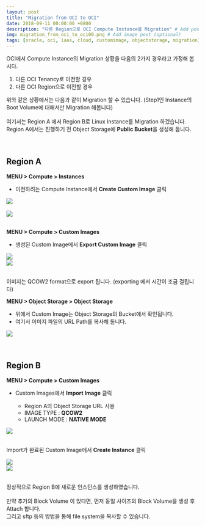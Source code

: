 ```yaml
---
layout: post
title: "Migration from OCI to OCI"
date: 2018-09-11 00:00:00 +0800
description: "다른 Region으로 OCI Compute Instance를 Migration" # Add post description (optional)
img: migration_from_oci_to_oci00.png # Add image post (optional)
tags: [oracle, oci, iaas, cloud, customimage, objectstorage, migration] # add tag
---
```


OCI에서 Compute Instance의 Migration 상황을 다음의 2가지 경우라고 가정해 봅시다.
   1. 다른 OCI Tenancy로 이전할 경우
   2. 다른 OCI Region으로 이전할 경우 

위와 같은 상황에서는 다음과 같이 Migration 할 수 있습니다.
(Step1인 Instance의 Boot Volume에 대해서만 Migration 해봅니다)
<br><br>
여기서는 Region A 에서 Region B로 Linux Instance를 Migration 하겠습니다.
Region A에서는 진행하기 전 Object Storage에 **Public Bucket**을 생성해 둡니다. 
<br><br><br>

## Region A

**MENU > Compute > Instances**
* 이전하려는 Compute Instance에서 **Create Custom Image** 클릭

![]({{site.baseurl}}/assets/img/migration_from_oci_to_oci01.png)
<br><br>
![]({{site.baseurl}}/assets/img/migration_from_oci_to_oci02.png)
<br><br>

**MENU > Compute > Custom Images**
* 생성된 Custom Image에서 **Export Custom Image** 클릭

![]({{site.baseurl}}/assets/img/migration_from_oci_to_oci03.png)
<br>
![]({{site.baseurl}}/assets/img/migration_from_oci_to_oci04.png)
<br><br>

이미지는 QCOW2 format으로 export 됩니다. (exporting 에서 시간이 조금 걸립니다)



**MENU > Object Storage > Object Storage**
* 위에서 Custom Image는 Object Storage의 Bucket에서 확인됩니다.
* 여기서 이미지 파일의 URL Path를 복사해 둡니다.
	   
![]({{site.baseurl}}/assets/img/migration_from_oci_to_oci05.png)
<br><br><br>


## Region B

**MENU > Compute > Custom Images**
* Custom Images에서 **Import Image** 클릭

	- Region A의 Object Storage URL 사용
	- IMAGE TYPE : **QCOW2**
	- LAUNCH MODE : **NATIVE MODE**


![]({{site.baseurl}}/assets/img/migration_from_oci_to_oci06.png)
<br><br>


Import가 완료된 Custom Image에서 **Create Instance** 클릭
	
![]({{site.baseurl}}/assets/img/migration_from_oci_to_oci07.png)
<br>
![]({{site.baseurl}}/assets/img/migration_from_oci_to_oci08.png)
<br><br>

정상적으로 Region B에 새로운 인스턴스를 생성하였습니다.
<br><br>
만약 추가의 Block Volume 이 있다면, 먼저 동일 사이즈의 Block Volume을 생성 후 Attach 합니다.<br>
그리고 sftp 등의 방법을 통해 file system을 복사할 수 있습니다.
